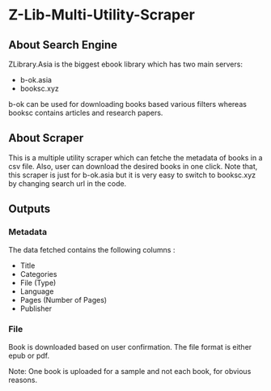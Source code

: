 # Z-Lib-Multi-Utility-Scraper

## About Search Engine

ZLibrary.Asia is the biggest ebook library which has two main servers:
- b-ok.asia
- booksc.xyz

b-ok can be used for downloading books based various filters whereas booksc contains articles and research papers.

## About Scraper

This is a multiple utility scraper which can fetche the metadata of books in a csv file. Also, user can download the desired books in one click.
Note that, this scraper is just for b-ok.asia but it is very easy to switch to booksc.xyz by changing search url in the code.

## Outputs

### Metadata

The data fetched contains the following columns :
- Title
- Categories
- File (Type)
- Language
- Pages (Number of Pages)
- Publisher

### File

Book is downloaded based on user confirmation. The file format is either epub or pdf.

Note: One book is uploaded for a sample and not each book, for obvious reasons.
